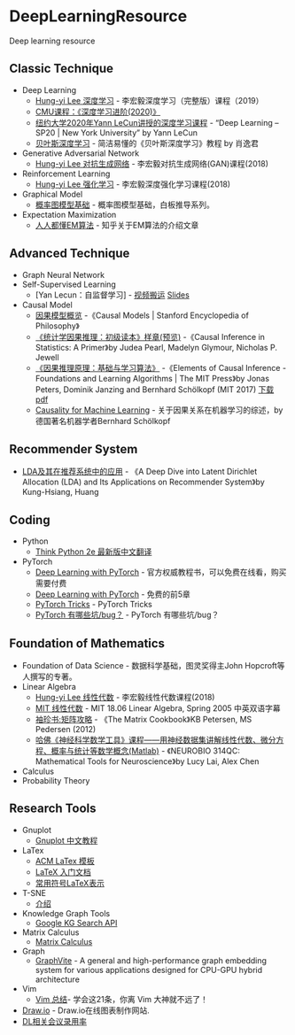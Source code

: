 # DeepLearningResource
Deep learning resource

## Classic Technique
* Deep Learning
    * [Hung-yi Lee 深度学习](https://www.bilibili.com/video/av48285039) - 李宏毅深度学习（完整版）课程（2019）
    * [CMU课程：《深度学习进阶(2020)》](https://andrejristeski.github.io/10707-S20/)
    * [纽约大学2020年Yann LeCun讲授的深度学习课程](https://drive.google.com/drive/folders/1-9th2FpFJy5OnfoVU_9_Dc1SgSjgnw8w) - “Deep Learning – SP20 | New York University” by Yann LeCun
    * [贝叶斯深度学习](https://sites.cs.ucsb.edu/~william/papers/BDL.pdf) - 简洁易懂的《贝叶斯深度学习》教程 by 肖逸君
* Generative Adversarial Network
    * [Hung-yi Lee 对抗生成网络](https://www.bilibili.com/video/av24011528) - 李宏毅对抗生成网络(GAN)课程(2018)
* Reinforcement Learning
    * [Hung-yi Lee 强化学习](https://www.bilibili.com/video/av24724071) - 李宏毅深度强化学习课程(2018)
* Graphical Model
    * [概率图模型基础](https://www.bilibili.com/video/av33545406) - 概率图模型基础，白板推导系列。
* Expectation Maximization
    * [人人都懂EM算法](https://zhuanlan.zhihu.com/p/36331115)  - 知乎关于EM算法的介绍文章
    
## Advanced Technique
* Graph Neural Network
* Self-Supervised Learning
    * [Yan Lecun：自监督学习] - [视频搬运](https://www.bilibili.com/video/av88129135/) [Slides](https://drive.google.com/file/d/1r-mDL4IX_hzZLDBKp8_e8VZqD7fOzBkF/view)
* Causal Model
    * [因果模型概览](https://plato.stanford.edu/entries/causal-models/) -《Causal Models | Stanford Encyclopedia of Philosophy》
    * [《统计学因果推理：初级读本》样章(预览)](http://bayes.cs.ucla.edu/PRIMER/) -《Causal Inference in Statistics: A Primer》by Judea Pearl, Madelyn Glymour, Nicholas P. Jewell
    * [《因果推理原理：基础与学习算法》](https://mitpress.mit.edu/books/elements-causal-inference) -《Elements of Causal Inference - Foundations and Learning Algorithms | The MIT Press》by Jonas Peters, Dominik Janzing and Bernhard Schölkopf (MIT 2017) [下载](https://www.dropbox.com/s/gkmsow492w3oolt/11283.pdf?dl=1) [pdf](https://pan.baidu.com/s/1RzvyuVnMjSfRHKRKmNd0Yg)
    * [Causality for Machine Learning](https://arxiv.org/abs/1911.10500) - 关于因果关系在机器学习的综述，by 德国著名机器学者Bernhard Schölkopf
## Recommender System
* [LDA及其在推荐系统中的应用](https://medium.com/m/global-identity?redirectUrl=https%3A%2F%2Fblog.rosetta.ai%2Fa-deep-dive-into-latent-dirichlet-allocation-lda-and-its-applications-on-recommender-system-e2e8ea5e661c) - 《A Deep Dive into Latent Dirichlet Allocation (LDA) and Its Applications on Recommender System》by Kung-Hsiang, Huang


## Coding
* Python
    * [Think Python 2e 最新版中文翻译](https://codingpy.com/books/thinkpython2/)
* PyTorch
    * [Deep Learning with PyTorch](https://www.manning.com/books/deep-learning-with-pytorch) - 官方权威教程书，可以免费在线看，购买需要付费
    * [Deep Learning with PyTorch](https://pytorch.org/assets/deep-learning/Deep-Learning-with-PyTorch.pdf) - 免费的前5章
    * [PyTorch Tricks](https://github.com/zxdefying/pytorch_tricks) - PyTorch Tricks
    * [PyTorch 有哪些坑/bug？](https://www.zhihu.com/question/67209417) - PyTorch 有哪些坑/bug？
    
## Foundation of Mathematics
* Foundation of Data Science - 数据科学基础，图灵奖得主John Hopcroft等人撰写的专著。
* Linear Algebra
    * [Hung-yi Lee 线性代数](https://www.bilibili.com/video/av31780632) - 李宏毅线性代数课程(2018)
    * [MIT 线性代数](https://www.bilibili.com/video/av15463995) -  MIT 18.06 Linear Algebra, Spring 2005 中英双语字幕
    * [袖珍书:矩阵攻略](http://www2.imm.dtu.dk/pubdb/views/publication_details.php?id=3274) - 《The Matrix Cookbook》KB Petersen, MS Pedersen (2012)
    * [哈佛《神经科学数学工具》课程——用神经数据集讲解线性代数、微分方程、概率与统计等数学概念(Matlab)](https://canvas.harvard.edu/courses/71556) - 《NEUROBIO 314QC: Mathematical Tools for Neuroscience》by Lucy Lai, Alex Chen
* Calculus
* Probability Theory

## Research Tools
* Gnuplot
    * [Gnuplot 中文教程](http://blog.sciencenet.cn/blog-373392-535918.html)
* LaTex
    * [ACM LaTex 模板](https://www.acm.org/publications/proceedings-template)
    * [LaTeX 入门文档](https://liam.page/2014/09/08/latex-introduction/)
    * [常用符号LaTeX表示](http://www.mohu.org/info/symbols/symbols.htm)
* T-SNE
    * [介绍](https://www.oreilly.com/learning/an-illustrated-introduction-to-the-t-sne-algorithm)
* Knowledge Graph Tools
    * [Google KG Search API](https://developers.google.com/knowledge-graph/)
* Matrix Calculus
    * [Matrix Calculus](https://en.wikipedia.org/wiki/Matrix_calculus)
* Graph
    * [GraphVite](https://graphvite.io/) - A general and high-performance graph embedding system for various applications
designed for CPU-GPU hybrid architecture
* Vim
    * [Vim 总结](https://zhuanlan.zhihu.com/p/76787950)- 学会这21条，你离 Vim 大神就不远了！
* [Draw.io](https://github.com/jgraph/drawio) - Draw.io在线图表制作网站.
* [DL相关会议录用率](https://github.com/lixin4ever/Conference-Acceptance-Rate)